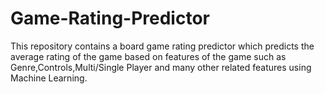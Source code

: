 # Game-Rating-Predictor
This repository contains a board game rating predictor which predicts the average rating of the game based on features of the game such as Genre,Controls,Multi/Single Player and many other related features using Machine Learning.
